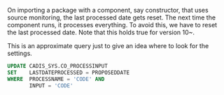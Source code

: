 On importing a package with a component, say constructor, that uses source monitoring, the last processed date gets reset. The next time the component runs, it processes everything. To avoid this, we have to reset the last processed date. Note that this holds true for version 10~.

This is an approximate query just to give an idea where to look for the settings.

```sql
UPDATE CADIS_SYS.CO_PROCESSINPUT
SET    LASTDATEPROCESSED = PROPOSEDDATE
WHERE  PROCESSNAME = 'CODE' AND
       INPUT = 'CODE'
```
